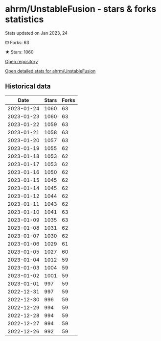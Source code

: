 # ahrm/UnstableFusion - stars & forks statistics

Stats updated on Jan 2023, 24

☋ Forks: 63

★ Stars: 1060

[Open repository](https://github.com/ahrm/UnstableFusion)

[Open detailed stats for ahrm/UnstableFusion](https://reviewgithub.com/rep/ahrm/UnstableFusion)

## Historical data
| Date | Stars | Forks |
|------|-------|-------|
| 2023-01-24 | 1060 | 63 | 
| 2023-01-23 | 1060 | 63 | 
| 2023-01-22 | 1059 | 63 | 
| 2023-01-21 | 1058 | 63 | 
| 2023-01-20 | 1057 | 63 | 
| 2023-01-19 | 1055 | 62 | 
| 2023-01-18 | 1053 | 62 | 
| 2023-01-17 | 1053 | 62 | 
| 2023-01-16 | 1050 | 62 | 
| 2023-01-15 | 1045 | 62 | 
| 2023-01-14 | 1045 | 62 | 
| 2023-01-12 | 1044 | 62 | 
| 2023-01-11 | 1043 | 62 | 
| 2023-01-10 | 1041 | 63 | 
| 2023-01-09 | 1035 | 63 | 
| 2023-01-08 | 1031 | 62 | 
| 2023-01-07 | 1030 | 62 | 
| 2023-01-06 | 1029 | 61 | 
| 2023-01-05 | 1027 | 60 | 
| 2023-01-04 | 1012 | 59 | 
| 2023-01-03 | 1004 | 59 | 
| 2023-01-02 | 1001 | 59 | 
| 2023-01-01 | 997 | 59 | 
| 2022-12-31 | 997 | 59 | 
| 2022-12-30 | 996 | 59 | 
| 2022-12-29 | 994 | 59 | 
| 2022-12-28 | 994 | 59 | 
| 2022-12-27 | 994 | 59 | 
| 2022-12-26 | 992 | 59 | 

